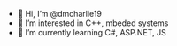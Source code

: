 - 👋 Hi, I’m @dmcharlie19
- 👀 I’m interested in С++, mbeded systems
- 🌱 I’m currently learning C#, ASP.NET, JS

